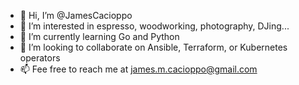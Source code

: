 - 👋 Hi, I’m @JamesCacioppo
- 👀 I’m interested in espresso, woodworking, photography, DJing...
- 🌱 I’m currently learning Go and Python
- 💞️ I’m looking to collaborate on Ansible, Terraform, or Kubernetes operators
- 📫 Fee free to reach me at james.m.cacioppo@gmail.com

<!---
JamesCacioppo/JamesCacioppo is a ✨ special ✨ repository because its `README.md` (this file) appears on your GitHub profile.
You can click the Preview link to take a look at your changes.
--->
